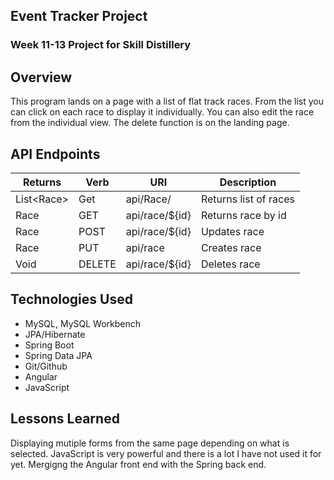## Event Tracker Project

### Week 11-13 Project for Skill Distillery

## Overview
This program lands on a page with a list of flat track races.
From the list you can click on each race to display it individually.
You can also edit the race from the individual view.
The delete function is on the landing page.


## API Endpoints

| Returns | Verb | URI | Description |
|---------|------|-----|-------------|
| List&lt;Race&gt; | Get | api/Race/ | Returns list of races |
| Race | GET | api/race/${id} | Returns race by id |
| Race | POST | api/race/${id} | Updates race |
| Race | PUT | api/race | Creates race |
| Void | DELETE | api/race/${id} | Deletes race |


## Technologies Used
* MySQL, MySQL Workbench
* JPA/Hibernate
* Spring Boot
* Spring Data JPA
* Git/Github
* Angular
* JavaScript


## Lessons Learned
Displaying mutiple forms from the same page depending on what is selected.
JavaScript is very powerful and there is a lot I have not used it for yet.
Mergigng the Angular front end with the Spring back end.